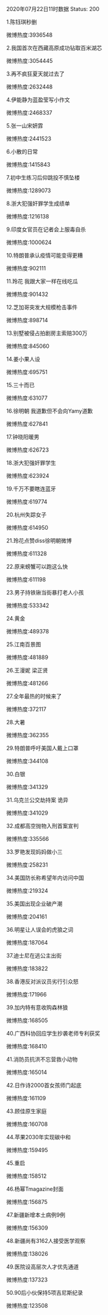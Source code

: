 2020年07月22日11时数据
Status: 200

1.陈钰琪秒删

微博热度:3936548

2.我国首次在西藏高原成功钻取百米湖芯

微博热度:3054445

3.再不疯狂夏天就过去了

微博热度:2632448

4.伊能静为蓝盈莹写小作文

微博热度:2468337

5.张一山宋妍霏

微博热度:2441523

6.小散的日常

微博热度:1415843

7.初中生练习后仰跳投不慎坠楼

微博热度:1289073

8.浙大犯强奸罪学生成绩单

微博热度:1216138

9.印度女官员在记者会上服毒自杀

微博热度:1000624

10.特朗普承认疫情可能变得更糟

微博热度:902111

11.玲花 我跟大家一样在线吃瓜

微博热度:901432

12.芝加哥突发大规模枪击事件

微博热度:898714

13.别墅被侵占拍剧房主索赔300万

微博热度:845060

14.姜小果人设

微博热度:695751

15.三十而已

微博热度:631077

16.徐明朝 我道歉但不会向Yamy道歉

微博热度:627841

17.钟晓阳暖男

微博热度:626723

18.浙大犯强奸罪学生

微博热度:623924

19.千万不要瞎连蓝牙

微博热度:619774

20.杭州失踪女子

微博热度:614950

21.玲花点赞diss徐明朝微博

微博热度:611328

22.原来螃蟹可以跑这么快

微博热度:611198

23.男子持铁锹当街暴打老人小孩

微博热度:533342

24.黄金

微博热度:489378

25.江南百景图

微博热度:481889

26.王漫妮 梁正贤

微博热度:481266

27.全年最热的时候来了

微博热度:372117

28.大暑

微博热度:362355

29.特朗普呼吁美国人戴上口罩

微博热度:344108

30.白银

微博热度:341329

31.乌克兰公交劫持案 诡异

微博热度:341029

32.成都高空抛物入刑首案宣判

微博热度:335566

33.罗艳发现妈妈做小三

微博热度:258231

34.美国防长称希望年内访问中国

微博热度:219324

35.美国出现企业破产潮

微博热度:204161

36.明星让人误会的虎狼之词

微博热度:187064

37.迪士尼在逃公主出街

微博热度:183822

38.香港反对派议员劣行引众怒

微博热度:171966

39.加内特有意收购森林狼

微博热度:168505

40.广西科协回应学生抄袭老师专利获奖

微博热度:168410

41.消防员抗洪不忘营救小动物

微博热度:165014

42.日作诗2000首女孩师门起底

微博热度:161109

43.顾佳原生家庭

微博热度:160708

44.苹果2030年实现碳中和

微博热度:159495

45.重启

微博热度:158512

46.杨幂Tmagazine封面

微博热度:156875

47.新疆新增本土病例9例

微博热度:156309

48.新疆尚有3162人接受医学观察

微博热度:138026

49.医院设高层次人才优先通道

微博热度:137323

50.90后小伙保持5项吉尼斯纪录

微博热度:123508

